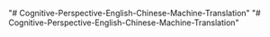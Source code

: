 "# Cognitive-Perspective-English-Chinese-Machine-Translation" 
"# Cognitive-Perspective-English-Chinese-Machine-Translation" 
